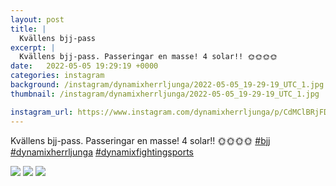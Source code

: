 ```yaml
---
layout: post
title: |
  Kvällens bjj-pass
excerpt: |
  Kvällens bjj-pass. Passeringar en masse! 4 solar!! 🌞🌞🌞🌞   
date:   2022-05-05 19:29:19 +0000
categories: instagram
background: /instagram/dynamixherrljunga/2022-05-05_19-29-19_UTC_1.jpg
thumbnail: /instagram/dynamixherrljunga/2022-05-05_19-29-19_UTC_1.jpg

instagram_url: https://www.instagram.com/dynamixherrljunga/p/CdMClBRjFDo
---
```

Kvällens bjj-pass. Passeringar en masse! 4 solar!! 🌞🌞🌞🌞 [#bjj](https://www.instagram.com/explore/tags/bjj/) [#dynamixherrljunga](https://www.instagram.com/explore/tags/dynamixherrljunga/) [#dynamixfightingsports](https://www.instagram.com/explore/tags/dynamixfightingsports/)



<img src='/www-dynamix-herrljunga/instagram/dynamixherrljunga/2022-05-05_19-29-19_UTC_1.jpg' class='img-fluid' />


<img src='/www-dynamix-herrljunga/instagram/dynamixherrljunga/2022-05-05_19-29-19_UTC_2.jpg' class='img-fluid' />


<img src='/www-dynamix-herrljunga/instagram/dynamixherrljunga/2022-05-05_19-29-19_UTC_3.jpg' class='img-fluid' />
